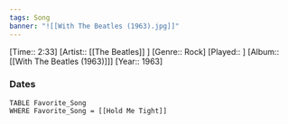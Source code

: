 ```yaml
---
tags: Song  
banner: "![[With The Beatles (1963).jpg]]"
---
```

[Time:: 2:33]
[Artist:: [[The Beatles]] ]
[Genre:: Rock]
[Played:: ]
[Album:: [[With The Beatles (1963)]]]
[Year:: 1963]
### Dates
````dataview
TABLE Favorite_Song
WHERE Favorite_Song = [[Hold Me Tight]]
````